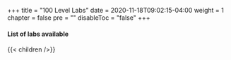 +++
title = "100 Level Labs"
date = 2020-11-18T09:02:15-04:00
weight = 1
chapter = false
pre = ""
disableToc = "false"
+++

#### List of labs available
{{< children />}}
